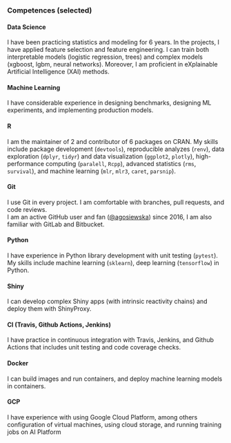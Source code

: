 ### Competences (selected)

#### Data Science

I have been practicing statistics and modeling for 6 years. In the projects, I have applied feature selection and feature engineering. I can train both interpretable models (logistic regression, trees) and complex models (xgboost, lgbm, neural networks). Moreover, I am proficient in eXplainable Artificial Intelligence (XAI) methods.

#### Machine Learning

I have considerable experience in designing benchmarks, designing ML experiments, and implementing production models.

#### R
I am the maintainer of 2 and contributor of 6 packages on CRAN. 
My skills include package development (`devtools`), reproducible analyzes (`renv`), data exploration (`dplyr`, `tidyr`) and data visualization (`ggplot2`, `plotly`),
high-performance computing (`paralell`, `Rcpp`), advanced statistics (`rms`, `survival`), and machine learning (`mlr`, `mlr3`, `caret`, `parsnip`).

#### Git

I use Git in every project. I am comfortable with branches, pull requests, and code reviews.<br/>
I am an active GitHub user and fan ([@agosiewska](https://github.com/agosiewska)) since 2016, I am also familiar with GitLab and Bitbucket. 

#### Python

I have experience in Python library development with unit testing (`pytest`). My skills include machine learning (`sklearn`), deep learning (`tensorflow`) in Python.


#### Shiny

I can develop complex Shiny apps (with intrinsic reactivity chains) and deploy them with ShinyProxy.


#### CI (Travis, Github Actions, Jenkins)

I have practice in continuous integration with Travis, Jenkins, and Github Actions that includes unit testing and code coverage checks.

#### Docker
I can build images and run containers, and deploy machine learning models in containers. 

#### GCP

I have experience with using Google Cloud Platform, among others configuration of virtual machines, using cloud storage, and running training jobs on AI Platform

